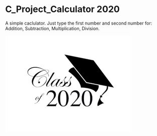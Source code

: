  # C_Project_Calculator 2020

A simple caclulator. Just type the first number and second number for:
  Addition,
  Subtraction,
  Multiplication,
  Division.

 <img src="img/2020-Geographics.png">
 
